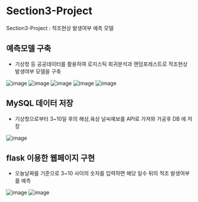 # Section3-Project
Section3-Project : 적조현상 발생여부 예측 모델
## 예측모델 구축
- 기상청 등 공공데이터를 활용하여 로지스틱 회귀분석과 랜덤포레스트로 적조현상 발생여부 모델을 구축    

![image](https://user-images.githubusercontent.com/114974542/229386698-529ae633-d3a7-4013-9a56-5167af5e985a.png)
![image](https://user-images.githubusercontent.com/114974542/229386749-048e1ac1-458d-4247-b1e8-4c4cf2caef19.png)
![image](https://user-images.githubusercontent.com/114974542/229386861-c350b9c6-9550-423a-886f-da2e4980279d.png)
![image](https://user-images.githubusercontent.com/114974542/229386873-35b19652-2194-4384-8a35-140ac034ae6c.png)
![image](https://user-images.githubusercontent.com/114974542/229386920-1358cbed-f772-456d-827e-ece3f9cc717a.png)
## MySQL 데이터 저장
- 기상청으로부터 3~10일 후의 해상,육상 날씨예보를 API로 가져와 가공후 DB 에 저장   

![image](https://user-images.githubusercontent.com/114974542/229388197-7f97dd91-3853-4765-924c-e1138ccfd9c5.png)
## flask 이용한 웹페이지 구현
- 오늘날짜를 기준으로 3~10 사이의 숫자를 입력하면 해당 일수 뒤의 적조 발생여부를 예측   

![image](https://user-images.githubusercontent.com/114974542/229387655-20ff65b9-9b77-48b1-ba1c-d3a4dbb9fdb7.png)
![image](https://user-images.githubusercontent.com/114974542/229387661-4daaf3c5-18b8-49dc-abf1-62af5cdc01ac.png)
